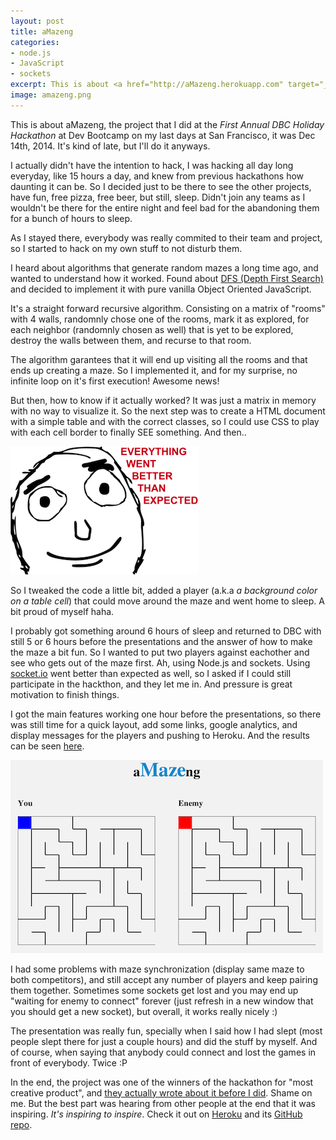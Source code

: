```yaml
---
layout: post
title: aMazeng
categories:
- node.js
- JavaScript
- sockets
excerpt: This is about <a href="http://aMazeng.herokuapp.com" target="_blank">aMazeng</a>, the project that I did at the <em>First Annual DBC Holiday Hackathon</em> at Dev Bootcamp on my last days at San Francisco, it was Dec 14th, 2014. It's kind of late, but I'll do it anyways. <a href="/aMazeng"><img alt="aMazeng" src="/assets/images/amazeng.png"></a>
image: amazeng.png
---
```

This is about aMazeng, the project that I did at the _First Annual DBC Holiday Hackathon_ at Dev Bootcamp on my last days at San Francisco, it was Dec 14th, 2014. It's kind of late, but I'll do it anyways.

I actually didn't have the intention to hack, I was hacking all day long everyday, like 15 hours a day, and knew from previous hackathons how daunting it can be. So I decided just to be there to see the other projects, have fun, free pizza, free beer, but still, sleep. Didn't join any teams as I wouldn't be there for the entire night and feel bad for the abandoning them for a bunch of hours to sleep.

As I stayed there, everybody was really commited to their team and project, so I started to hack on my own stuff to not disturb them.

I heard about algorithms that generate random mazes a long time ago, and wanted to understand how it worked. Found about [DFS (Depth First Search)](http://en.wikipedia.org/wiki/Maze_generation_algorithm#Depth-first_search) and decided to implement it with pure vanilla Object Oriented JavaScript.

It's a straight forward recursive algorithm. Consisting on a matrix of "rooms" with 4 walls, randomnly chose one of the rooms, mark it as explored, for each neighbor (randomnly chosen as well) that is yet to be explored, destroy the walls between them, and recurse to that room.

The algorithm garantees that it will end up visiting all the rooms and that ends up creating a maze. So I implemented it, and for my surprise, no infinite loop on it's first execution! Awesome news!

But then, how to know if it actually worked? It was just a matrix in memory with no way to visualize it. So the next step was to create a HTML document with a simple table and with the correct classes, so I could use CSS to play with each cell border to finally SEE something. And then..

![Everything went better than expected](/assets/images/better-than-expected.png)

So I tweaked the code a little bit, added a player (a.k.a _a background color on a table cell_) that could move around the maze and went home to sleep. A bit proud of myself haha.

I probably got something around 6 hours of sleep and returned to DBC with still 5 or 6 hours before the presentations and the answer of how to make the maze a bit fun. So I wanted to put two players against eachother and see who gets out of the maze first. Ah, using Node.js and sockets. Using [socket.io](http://socket.io/) went better than expected as well, so I asked if I could still participate in the hackthon, and they let me in. And pressure is great motivation to finish things.

I got the main features working one hour before the presentations, so there was still time for a quick layout, add some links, google analytics, and display messages for the players and pushing to Heroku. And the results can be seen <a href="http://amazeng.herokuapp.com" target="_blank">here</a>.

<a href="http://amazeng.herokuapp.com" target="_blank">![aMazeng](/assets/images/amazeng.png)</a>

I had some problems with maze synchronization (display same maze to both competitors), and still accept any number of players and keep pairing them together. Sometimes some sockets get lost and you may end up "waiting for enemy to connect" forever (just refresh in a new window that you should get a new socket), but overall, it works really nicely :)

The presentation was really fun, specially when I said how I had slept (most people slept there for just a couple hours) and did the stuff by myself. And of course, when saying that anybody could connect and lost the games in front of everybody. Twice :P

In the end, the project was one of the winners of the hackathon for "most creative product", and [they actually wrote about it before I did](http://devbootcamp.com/2013/12/20/first-annual-dbc-holiday-hackathon/). Shame on me. But the best part was hearing from other people at the end that it was inspiring. _It's inspiring to inspire_. Check it out on <a href="http://amazeng.herokuapp.com" target="_blank">Heroku</a> and its <a href="http://github.com/brunops/aMazeng" target="_blank">GitHub repo</a>.
